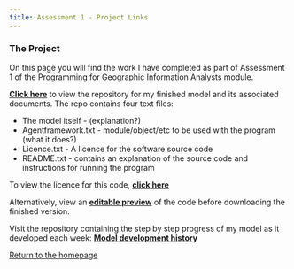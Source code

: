 ```yaml
---
title: Assessment 1 - Project Links
---
```


### The Project
On this page you will find the work I have completed as part of Assessment 1 of the Programming for Geographic Information Analysts module. 

[**Click here**](https://github.com/davidosh96/Assessment_1) to view the repository for my finished model and its associated documents.
The repo contains four text files:
* The model itself - (explanation?)
* Agentframework.txt - module/object/etc to be used with the program (what it does?)
* Licence.txt - A licence for the software source code
* README.txt - contains an explanation of the source code and instructions for running the program 


To view the licence for this code, [**click here**]()




Alternatively, view an [**editable preview**](https://davidosh96.github.io/modelpreview.html) of the code before downloading the finished version.


Visit the repository containing the step by step progress of my model as it developed each week:
[**Model development history**](https://github.com/davidosh96/Assessment_1)


[Return to the homepage](https://davidosh96.github.io/index.html)
